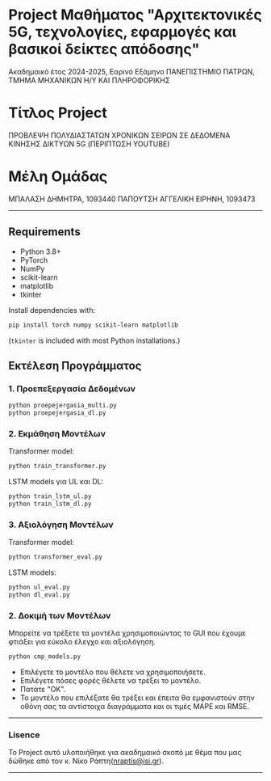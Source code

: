 # Project Μαθήματος "Αρχιτεκτονικές 5G, τεχνολογίες, εφαρμογές και βασικοί δείκτες απόδοσης"
 Ακαδημαικό έτος 2024-2025, Εαρινό Εξάμηνο
 ΠΑΝΕΠΙΣΤΗΜΙΟ ΠΑΤΡΩΝ, ΤΜΗΜΑ ΜΗΧΑΝΙΚΩΝ Η/Υ ΚΑΙ ΠΛΗΡΟΦΟΡΙΚΗΣ

# Τίτλος Project
 ΠΡΟΒΛΕΨΗ ΠΟΛΥΔΙΑΣΤΑΤΩΝ ΧΡΟΝΙΚΩΝ ΣΕΙΡΩΝ ΣΕ ΔΕΔΟΜΕΝΑ ΚΙΝΗΣΗΣ ΔΙΚΤΥΩΝ 5G 
(ΠΕΡΙΠΤΩΣΗ YOUTUBE)

# Μέλη Ομάδας
ΜΠΑΛΑΣΗ ΔΗΜΗΤΡΑ, 1093440
ΠΑΠΟΥΤΣΗ ΑΓΓΕΛΙΚΗ ΕΙΡΗΝΗ, 1093473

---

## Requirements
- Python 3.8+
- PyTorch
- NumPy
- scikit-learn
- matplotlib
- tkinter

Install dependencies with:
```bash
pip install torch numpy scikit-learn matplotlib
```
(`tkinter` is included with most Python installations.)


## Εκτέλεση Προγράμματος

### 1. Προεπεξεργασία Δεδομένων
```bash
python proepejergasia_multi.py
python proepejergasia_dl.py
```

### 2. Εκμάθηση Μοντέλων

Transformer model:
```bash
python train_transformer.py
```
LSTM models για UL και DL:
```bash
python train_lstm_ul.py
python train_lstm_dl.py
```

### 3. Αξιολόγηση Μοντέλων

Transformer model:
```bash
python transformer_eval.py
```
LSTM models:
```bash
python ul_eval.py
python dl_eval.py
```

### 2. Δοκιμή των Μοντέλων 

Μπορείτε να τρέξετε τα μοντέλα χρησιμοποιώντας το GUI που έχουμε φτιάξει για εύκολο έλεγχο και αξιολόγηση.

```bash
python cmp_models.py
```
- Επιλέγετε το μοντέλο που θέλετε να χρησιμοποιήσετε.
- Επιλέγετε πόσες φορές θέλετε να τρέξει το μοντέλο.
- Πατάτε "OK".
- Το μοντέλο που επιλέξατε θα τρέξει και έπειτα θα εμφανιστούν στην οθόνη σας τα αντίστοιχα διαγράμματα και οι τιμές MAPE και RMSE.

---

### Lisence 

Το Project αυτό υλοποιήθηκε για ακαδημαικό σκοπό με θέμα που μας δώθηκε από τον κ. Νίκο Ράπτη(nraptis@isi.gr).

---